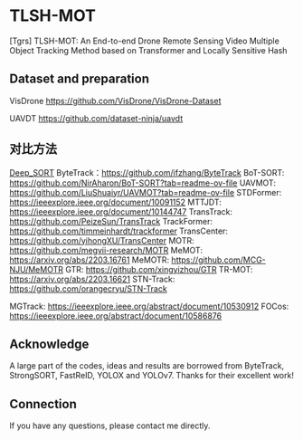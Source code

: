 # TLSH-MOT
[Tgrs] TLSH-MOT: An End-to-end Drone Remote Sensing Video Multiple Object Tracking Method based on Transformer and Locally Sensitive Hash

## Dataset and preparation

VisDrone https://github.com/VisDrone/VisDrone-Dataset

UAVDT https://github.com/dataset-ninja/uavdt


## 对比方法
[Deep_SORT](https://github.com/nwojke/deep_sort)
ByteTrack：https://github.com/ifzhang/ByteTrack
BoT-SORT: https://github.com/NirAharon/BoT-SORT?tab=readme-ov-file
UAVMOT: https://github.com/LiuShuaiyr/UAVMOT?tab=readme-ov-file
STDFormer: https://ieeexplore.ieee.org/document/10091152
MTTJDT: https://ieeexplore.ieee.org/document/10144747
TransTrack: https://github.com/PeizeSun/TransTrack
TrackFormer: https://github.com/timmeinhardt/trackformer
TransCenter: https://github.com/yihongXU/TransCenter
MOTR: https://github.com/megvii-research/MOTR
MeMOT: https://arxiv.org/abs/2203.16761
MeMOTR: https://github.com/MCG-NJU/MeMOTR
GTR: https://github.com/xingyizhou/GTR
TR-MOT: https://arxiv.org/abs/2203.16621
STN-Track: https://github.com/orangecryu/STN-Track

MGTrack: https://ieeexplore.ieee.org/abstract/document/10530912
FOCos: https://ieeexplore.ieee.org/abstract/document/10586876
## Acknowledge
A large part of the codes, ideas and results are borrowed from ByteTrack, StrongSORT, FastReID, YOLOX and YOLOv7. Thanks for their excellent work!

## Connection

If you have any questions, please contact me directly.
